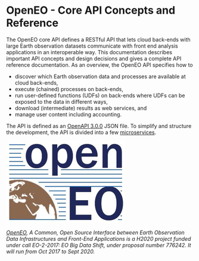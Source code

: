 # OpenEO - Core API Concepts and Reference

The OpenEO core API defines a RESTful API that lets cloud back-ends with large Earth observation datasets communicate with front end analysis applications in an interoperable way. This documentation describes important API concepts and design decisions and gives a complete API reference documentation. As an overview, the OpenEO API specifies how to

- discover which Earth observation data and processes are available at cloud back-ends,
- execute (chained) processes on back-ends, 
- run user-defined functions (UDFs) on back-ends where UDFs can be exposed to the data in different ways, 
- download (intermediate) results as web services, and
- manage user content including accounting.

The API is defined as an [OpenAPI 3.0.0](https://github.com/OAI/OpenAPI-Specification/blob/master/versions/3.0.0.md) JSON file. To simplify and structure the development, the API is divided into a few [microservices](arch.md).


![OpenEO logo](openeo_logo.png)


_[OpenEO](https://openeo.org), A Common, Open Source Interface between Earth Observation Data Infrastructures and Front-End Applications is a H2020 project funded under call EO-2-2017: EO Big Data Shift, under proposal number 776242. It will run from Oct 2017 to Sept 2020._




